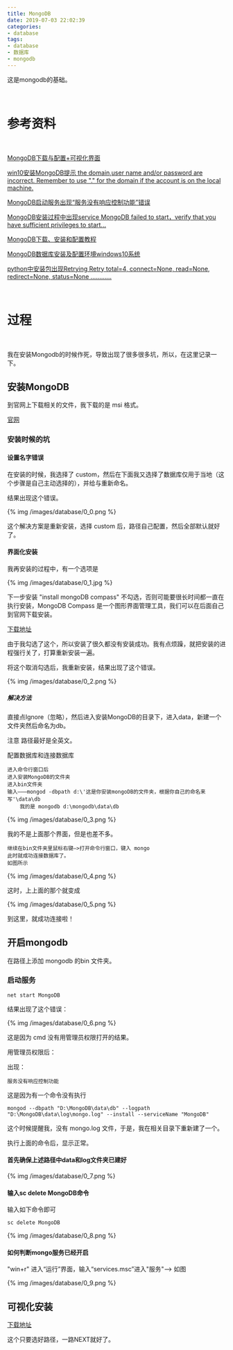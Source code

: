 ```yaml
---
title: MongoDB
date: 2019-07-03 22:02:39
categories:
- database
tags:
- database
- 数据库
- mongodb
---
```

这是mongodb的基础。

<!-- more -->

<br/>

# 参考资料

<br/>

[MongoDB下载与配置+可视化界面](https://www.jianshu.com/p/b0d6f3633f8e)

[win10安装MongoDB提示 the domain,user name and/or password are incorrect. Remember to use "." for the domain if the account is on the local machine.](https://www.cnblogs.com/zinan/p/10549405.html)

[MongoDB启动服务出现“服务没有响应控制功能”错误](https://blog.csdn.net/SL_World/article/details/82181731)

[MongoDB安装过程中出现service MongoDB failed to start，verify that you have sufficient privileges to start...](https://www.cnblogs.com/whowhere/p/9635956.html)

[MongoDB下载、安装和配置教程](https://blog.csdn.net/winstonlau/article/details/79439223)

[MongoDB数据库安装及配置环境windows10系统](https://www.cnblogs.com/gjw-hsf/p/7308822.html)

[python中安装包出现Retrying  Retry total=4, connect=None, read=None, redirect=None, status=None …………](https://blog.csdn.net/qq_25964837/article/details/80295041)

<br/>

# 过程

<br/>

我在安装Mongodb的时候作死，导致出现了很多很多坑，所以，在这里记录一下。

## 安装MongoDB

到官网上下载相关的文件，我下载的是 msi 格式。

[官网](https://www.mongodb.com/download-center/community)

### 安装时候的坑

#### 设置名字错误

在安装的时候，我选择了 custom，然后在下面我又选择了数据库仅用于当地（这个步骤是自己主动选择的），并给与重新命名。

结果出现这个错误。

{% img /images/database/0_0.png %}

这个解决方案是重新安装，选择 custom 后，路径自己配置，然后全部默认就好了。

#### 界面化安装

我再安装的过程中，有一个选项是

{% img /images/database/0_1.jpg %}

下一步安装 "install mongoDB compass" 不勾选，否则可能要很长时间都一直在执行安装，MongoDB Compass 是一个图形界面管理工具，我们可以在后面自己到官网下载安装。

[下载地址](https://www.mongodb.com/download-center/compass)

由于我勾选了这个，所以安装了很久都没有安装成功。我有点烦躁，就把安装的进程强行关了，打算重新安装一遍。

将这个取消勾选后，我重新安装，结果出现了这个错误。

{% img /images/database/0_2.png %}

##### 解决方法

直接点Ignore（忽略），然后进入安装MongoDB的目录下，进入data，新建一个文件夹然后命名为db。

注意
路径最好是全英文。

配置数据库和连接数据库

	进入命令行窗口后
	进入安装MongoDB的文件夹
	进入bin文件夹
	输入——–mongod -dbpath d:\'这是你安装mongoDB的文件夹，根据你自己的命名来写'\data\db
		我的是 mongodb d:\mongodb\data\db
		
{% img /images/database/0_3.png %}

我的不是上面那个界面，但是也差不多。

	继续在bin文件夹里鼠标右键–>打开命令行窗口，键入 mongo
	此时就成功连接数据库了。
	如图所示

{% img /images/database/0_4.png %}

这时，上上面的那个就变成

{% img /images/database/0_5.png %}

到这里，就成功连接啦！

## 开启mongodb

在路径上添加 mongodb 的bin 文件夹。

### 启动服务

	net start MongoDB

结果出现了这个错误：

{% img /images/database/0_6.png %}

这是因为 cmd 没有用管理员权限打开的结果。

用管理员权限后：

出现：

	服务没有响应控制功能
	
这是因为有一个命令没有执行

	mongod --dbpath "D:\MongoDB\data\db" --logpath "D:\MongoDB\data\log\mongo.log" --install --serviceName "MongoDB"
	
这个时候提醒我，没有 mongo.log 文件，于是，我在相关目录下重新建了一个。

执行上面的命令后，显示正常。

#### 首先确保上述路径中data和log文件夹已建好

{% img /images/database/0_7.png %}

#### 输入sc delete MongoDB命令

输入如下命令即可

	sc delete MongoDB
	
{% img /images/database/0_8.png %}

#### 如何判断mongo服务已经开启

"win+r" 进入“运行”界面，输入“services.msc”进入"服务"——> 如图

{% img /images/database/0_9.png %}

## 可视化安装

[下载地址](https://www.mongodb.com/download-center/compass)

这个只要选好路径，一路NEXT就好了。
